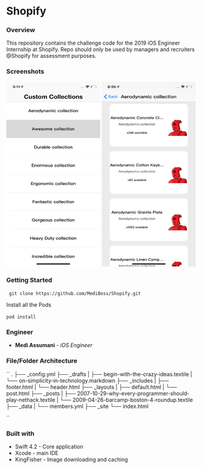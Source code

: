 # Shopify

### Overview 

This repository contains the challenge code for the 2019 iOS Engineer Internship at Shopify. Repo should only be used by managers and recruiters @Shopify for assessment purposes.


### Screenshots

<img src= "Screenshots/home.png" width = 250 height = 490></img>
<img src= "Screenshots/detail.png" width = 250 height = 490></img>

### Getting Started

`` git clone https://github.com/MediBoss/Shopify.git``

Install all the Pods

`` pod install ``

### Engineer
* **Medi Assumani** - *iOS Engineer*

### File/Folder Architecture

``
.
├── _config.yml
├── _drafts
|   ├── begin-with-the-crazy-ideas.textile
|   └── on-simplicity-in-technology.markdown
├── _includes
|   ├── footer.html
|   └── header.html
├── _layouts
|   ├── default.html
|   └── post.html
├── _posts
|   ├── 2007-10-29-why-every-programmer-should-play-nethack.textile
|   └── 2009-04-26-barcamp-boston-4-roundup.textile
├── _data
|   └── members.yml
├── _site
└── index.html

``

### Built with

* Swift 4.2 - Core application
* Xcode - main IDE
* KingFisher - Image downloading and caching
